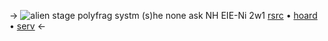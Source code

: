 -> ![alien stage](https://files.catbox.moe/q36fpl.gif)
polyfrag systm 
(s)he none ask
NH EIE-Ni 2w1
[rsrc](https://rentry.co/reasrc) •  [hoard](https://rentry.co/gilburt) • [serv](https://discord.gg/DhP5uxnA28) <-